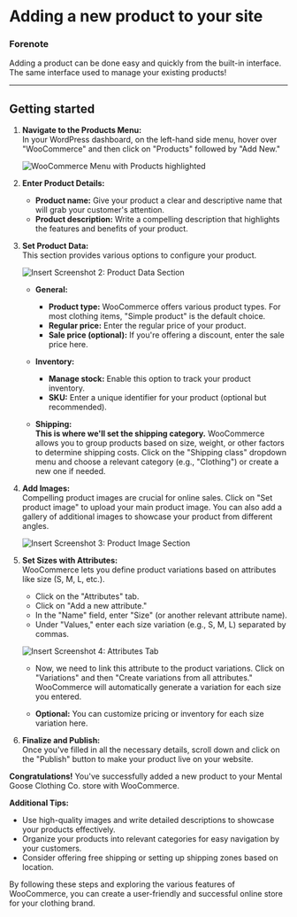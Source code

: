 # Adding a new product to your site

### Forenote

Adding a product can be done easy and quickly from the built-in interface. The same interface used to manage your existing products! 

- - - - - 

## Getting started

1. **Navigate to the Products Menu:**  
   In your WordPress dashboard, on the left-hand side menu, hover over "WooCommerce" and then click on "Products" followed by "Add New." 
   
   ![WooCommerce Menu with Products highlighted](https://madebyparry.ddns.net/guides/guides/woocommerce/images/product_dialog.jpg "Products Dialog")

2. **Enter Product Details:**

   - **Product name:** Give your product a clear and descriptive name that will grab your customer's attention.
   - **Product description:** Write a compelling description that highlights the features and benefits of your product.

3. **Set Product Data:**  
   This section provides various options to configure your product.  
   
   ![Insert Screenshot 2: Product Data Section](https://madebyparry.ddns.net/guides/guides/woocommerce/images/product_data.jpg "Products Data")

   - **General:**

     - **Product type:** WooCommerce offers various product types. For most clothing items, "Simple product" is the default choice.
     - **Regular price:** Enter the regular price of your product.
     - **Sale price (optional):** If you're offering a discount, enter the sale price here.

   - **Inventory:**

     - **Manage stock:** Enable this option to track your product inventory.
     - **SKU:** Enter a unique identifier for your product (optional but recommended).

   - **Shipping:**  
     **This is where we'll set the shipping category.** WooCommerce allows you to group products based on size, weight, or other factors to determine shipping costs.
     Click on the "Shipping class" dropdown menu and choose a relevant category (e.g., "Clothing") or create a new one if needed.

4. **Add Images:**  
   Compelling product images are crucial for online sales. Click on "Set product image" to upload your main product image. You can also add a gallery of additional images to showcase your product from different angles. 
   
   ![Insert Screenshot 3: Product Image Section](https://madebyparry.ddns.net/guides/guides/woocommerce/images/product_image.jpg "Products Image")

5. **Set Sizes with Attributes:**  
   WooCommerce lets you define product variations based on attributes like size (S, M, L, etc.).

   - Click on the "Attributes" tab.
   - Click on "Add a new attribute."
   - In the "Name" field, enter "Size" (or another relevant attribute name).
   - Under "Values," enter each size variation (e.g., S, M, L) separated by commas. 

   ![Insert Screenshot 4: Attributes Tab](https://madebyparry.ddns.net/guides/guides/woocommerce/images/product_attributes.jpg "Products Attributes")

   - Now, we need to link this attribute to the product variations. Click on "Variations" and then "Create variations from all attributes." WooCommerce will automatically generate a variation for each size you entered.

   - **Optional:** You can customize pricing or inventory for each size variation here.

1. **Finalize and Publish:**  
   Once you've filled in all the necessary details, scroll down and click on the "Publish" button to make your product live on your website.

**Congratulations!** You've successfully added a new product to your Mental Goose Clothing Co. store with WooCommerce.

**Additional Tips:**

- Use high-quality images and write detailed descriptions to showcase your products effectively.
- Organize your products into relevant categories for easy navigation by your customers.
- Consider offering free shipping or setting up shipping zones based on location.

By following these steps and exploring the various features of WooCommerce, you can create a user-friendly and successful online store for your clothing brand.
